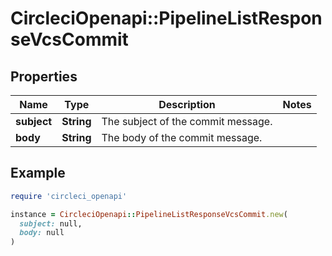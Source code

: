 # CircleciOpenapi::PipelineListResponseVcsCommit

## Properties

| Name | Type | Description | Notes |
| ---- | ---- | ----------- | ----- |
| **subject** | **String** | The subject of the commit message. |  |
| **body** | **String** | The body of the commit message. |  |

## Example

```ruby
require 'circleci_openapi'

instance = CircleciOpenapi::PipelineListResponseVcsCommit.new(
  subject: null,
  body: null
)
```

